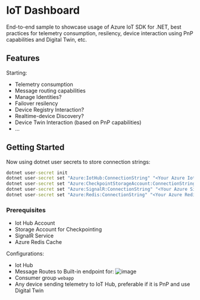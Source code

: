 # IoT Dashboard

End-to-end sample to showcase usage of Azure IoT SDK for .NET, best practices for telemetry consumption, resilency, device interaction using PnP capabilities and Digital Twin, etc.

## Features

Starting:

* Telemetry consumption
* Message routing capabilities
* Manage Identities? 
* Failover resilency
* Device Registry Interaction?
* Realtime-device Discovery?
* Device Twin Interaction (based on PnP capabilities)
* ...

## Getting Started

Now using dotnet user secrets to store connection strings:

``` cmd
dotnet user-secret init
dotnet user-secret set "Azure:IotHub:ConnectionString" "<Your Azure Iot Hub Connection String>"
dotnet user-secret set "Azure:CheckpointStorageAccount:ConnectionString" "<Your Azure Storage Account -for checkpointing->"
dotnet user-secret set "Azure:SignalR:ConnectionString" "<Your Azure SignalR service for event broadcasting>" 
dotnet user-secret set "Azure:Redis:ConnectionString" "<Your Azure Redis service for online devices broadcasting>" 
```

### Prerequisites
* Iot Hub Account
* Storage Account for Checkpointing
* SignalR Service
* Azure Redis Cache

Configurations:
* Iot Hub
* Message Routes to Built-in endpoint for:
![image](https://user-images.githubusercontent.com/2638875/153589025-2acae73e-bfc5-49d8-bd9b-0599ba7dc7fa.png)
* Consumer group `webapp`
* Any device sending telemetry to IoT Hub, preferable if it is PnP and use Digital Twin
